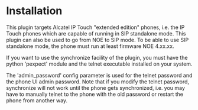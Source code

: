 # Installation

This plugin targets Alcatel IP Touch "extended edition" phones, i.e. the IP
Touch phones which are capable of running in SIP standalone mode. This plugin
can also be used to go from NOE to SIP mode. To be able to use SIP standalone
mode, the phone must run at least firmware NOE 4.xx.xx.

If you want to use the synchronize facility of the plugin, you must have
the python 'pexpect' module and the telnet executable installed on your
system.

The 'admin_password' config parameter is used for the telnet password
and the phone UI admin password. Note that if you modify the telnet password,
synchronize will not work until the phone gets synchronized, i.e. you may
have to manually telnet to the phone with the old password or restart the
phone from another way.
